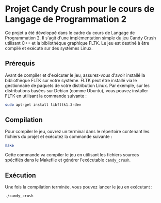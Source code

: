 # Projet Candy Crush pour le cours de Langage de Programmation 2

Ce projet a été développé dans le cadre du cours de Langage de Programmation 2. Il s'agit d'une implémentation simple du jeu Candy Crush utilisant C++ et la bibliothèque graphique FLTK. Le jeu est destiné à être compilé et exécuté sur des systèmes Linux.

## Prérequis

Avant de compiler et d'exécuter le jeu, assurez-vous d'avoir installé la bibliothèque FLTK sur votre système. FLTK peut être installé via le gestionnaire de paquets de votre distribution Linux. Par exemple, sur les distributions basées sur Debian (comme Ubuntu), vous pouvez installer FLTK en utilisant la commande suivante :

```bash
sudo apt-get install libfltk1.3-dev
```

## Compilation

Pour compiler le jeu, ouvrez un terminal dans le répertoire contenant les fichiers du projet et exécutez la commande suivante :

```bash
make
```

Cette commande va compiler le jeu en utilisant les fichiers sources spécifiés dans le Makefile et générer l'exécutable `candy_crush`.

## Exécution

Une fois la compilation terminée, vous pouvez lancer le jeu en exécutant :

```bash
./candy_crush
```
